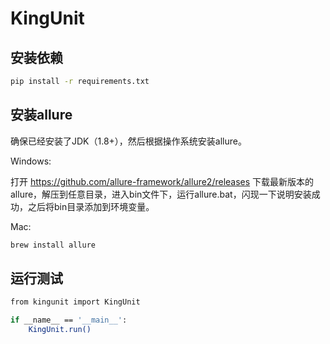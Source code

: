 # KingUnit

## 安装依赖

```bash
pip install -r requirements.txt
```

## 安装allure

确保已经安装了JDK（1.8+），然后根据操作系统安装allure。

Windows:

打开 <https://github.com/allure-framework/allure2/releases> 下载最新版本的allure，解压到任意目录，进入bin文件下，运行allure.bat，闪现一下说明安装成功，之后将bin目录添加到环境变量。

Mac:

```bash
brew install allure
```

## 运行测试

```bash
from kingunit import KingUnit

if __name__ == '__main__':
    KingUnit.run()
```
